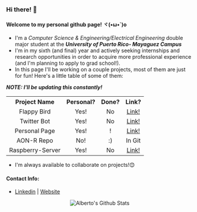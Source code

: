 ### Hi there! 👋
#### Welcome to my personal github page! ヾ(•ω•\`)o
- I'm a _Computer Science & Engineering/Electrical Engineering_ double major student at the _**University of Puerto Rico- Mayaguez Campus**_
- I'm in my sixth (and final) year and actively seeking internships and research opportunities in order to acquire more professional experience (and I'm planning to apply to grad school!).
- In this page I'll be working on a couple projects, most of them are just for fun! Here's a little table of some of them:

***NOTE: I'll be updating this constantly!***


 <table>
    <tr>
      <th>Project Name</th>
      <th>Personal?</th>
      <th>Done?</th>
      <th>Link?</th>
    </tr>
    <tr>
      <td align="center">Flappy Bird</td>
      <td align="center">Yes!</td>
      <td align="center">No</td>
      <td align="center"><a href="https://github.com/albertocruz6/Flappy-Bird-Dev_">Link!</a></td>
    </tr>
    <tr>
      <td align="center">Twitter Bot</td>
      <td align="center">Yes!</td>
      <td align="center">No</td>
      <td align="center"><a href="https://github.com/albertocruz6/Twitter_Bot-Database_Integration">Link!</a></td>   
    </tr>
    <tr>
      <td align="center">Personal Page</td>
      <td align="center">Yes!</td>
      <td align="center">!</td>
      <td align="center"><a href="https://albertocruz6.com">Link!</a></td>   
    </tr>
    <tr>
      <td align="center">AON-R Repo</td>
      <td align="center">No!</td>
      <td align="center">:)</td>
      <td align="center">In Git</td>   
    </tr>
    <tr>
      <td align="center">Raspberry-Server</td>
      <td align="center">Yes!</td>
      <td align="center">No</td>
      <td align="center"><a href="https://github.com/albertocruz6/Raspberry-Server">Link!</a></td>   
    </tr>    
 </table>

- I'm always available to collaborate on projects!😊

#### Contact Info:
- [Linkedin](https://www.linkedin.com/in/albertocruz6/) | [Website](http://albertocruz6.com)

<!-- <p align="center">
  <footer>
     <a href="https://www.linkedin.com/in/albertocruz6/" align="right">Linkedin!</a>
     <a href="https://albertocruz6.github.io/res/ALBERTO_RESUME.pdf" align="center">Resume</a>
     <a href="http://albertocruz6.github.io/" align="left">Website</a>
  </footer>
</p> -->
<p align="center">
  <img alt="Alberto's Github Stats" src="https://github-readme-stats.vercel.app/api?username=albertocruz6&show_icons=true&include_all_commits=true&hide_border=true" />
</p>

<!--
**albertocruz6/albertocruz6** is a ✨ _special_ ✨ repository because its `README.md` (this file) appears on your GitHub profile.

Here are some ideas to get you started:

- 🔭 I’m currently working on ...
- 🌱 I’m currently learning ...
- 👯 I’m looking to collaborate on ...
- 🤔 I’m looking for help with ...
- 💬 Ask me about ...
- 📫 How to reach me: ...
- 😄 Pronouns: ...
- ⚡ Fun fact: ...
-->
